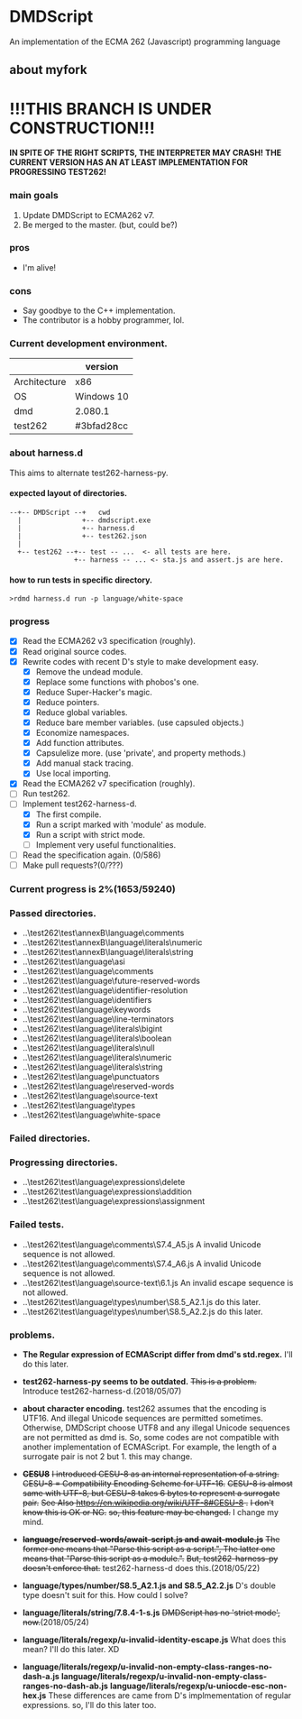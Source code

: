 DMDScript
=========

An implementation of the ECMA 262 (Javascript) programming language


## about myfork

# !!!THIS BRANCH IS UNDER CONSTRUCTION!!!
**IN SPITE OF THE RIGHT SCRIPTS, THE INTERPRETER MAY CRASH!**
**THE CURRENT VERSION HAS AN AT LEAST IMPLEMENTATION FOR PROGRESSING TEST262!**


### main goals
1. Update DMDScript to ECMA262 v7.
2. Be merged to the master. (but, could be?)

### pros
* I'm alive!

### cons
* Say goodbye to the C++ implementation.
* The contributor is a hobby programmer, lol.


### Current development environment.
|              |    version |
| ------------ | ---------- |
| Architecture |        x86 |
| OS           | Windows 10 |
| dmd          |    2.080.1 |
| test262      | #3bfad28cc |

### about harness.d
This aims to alternate test262-harness-py.

#### expected layout of directories.

	--+-- DMDScript --+   cwd
	  |               +-- dmdscript.exe
	  |               +-- harness.d
	  |               +-- test262.json
	  |
	  +-- test262 --+-- test -- ...  <- all tests are here.
	                +-- harness -- ... <- sta.js and assert.js are here.

#### how to run tests in specific directory.
	>rdmd harness.d run -p language/white-space

### progress
* [x] Read the ECMA262 v3 specification (roughly).
* [x] Read original source codes.
* [x] Rewrite codes with recent D's style to make development easy.
    + [x] Remove the undead module.
    + [x] Replace some functions with phobos's one.
    + [x] Reduce Super-Hacker's magic.
    + [x] Reduce pointers.
    + [x] Reduce global variables.
    + [x] Reduce bare member variables. (use capsuled objects.)
    + [x] Economize namespaces.
    + [x] Add function attributes.
    + [x] Capsulelize more. (use 'private', and property methods.)
    + [x] Add manual stack tracing.
    + [x] Use local importing.
* [x] Read the ECMA262 v7 specification (roughly).
* [ ] Run test262.
* [ ] Implement test262-harness-d.
    + [x] The first compile.
    + [x] Run a script marked with 'module' as module.
    + [x] Run a script with strict mode.
    + [ ] Implement very useful functionalities.
* [ ] Read the specification again. (0/586)
* [ ] Make pull requests?(0/???)

### Current progress is 2%(1653/59240)

### Passed directories.
* ..\test262\test\annexB\language\comments
* ..\test262\test\annexB\language\literals\numeric
* ..\test262\test\annexB\language\literals\string
* ..\test262\test\language\asi
* ..\test262\test\language\comments
* ..\test262\test\language\future-reserved-words
* ..\test262\test\language\identifier-resolution
* ..\test262\test\language\identifiers
* ..\test262\test\language\keywords
* ..\test262\test\language\line-terminators
* ..\test262\test\language\literals\bigint
* ..\test262\test\language\literals\boolean
* ..\test262\test\language\literals\null
* ..\test262\test\language\literals\numeric
* ..\test262\test\language\literals\string
* ..\test262\test\language\punctuators
* ..\test262\test\language\reserved-words
* ..\test262\test\language\source-text
* ..\test262\test\language\types
* ..\test262\test\language\white-space

### Failed directories.

### Progressing directories.
* ..\test262\test\language\expressions\delete
* ..\test262\test\language\expressions\addition
* ..\test262\test\language\expressions\assignment

### Failed tests.
* ..\test262\test\language\comments\S7.4_A5.js
  A invalid Unicode sequence is not allowed.
* ..\test262\test\language\comments\S7.4_A6.js
  A invalid Unicode sequence is not allowed.
* ..\test262\test\language\source-text\6.1.js
  An invalid escape sequence is not allowed.
* ..\test262\test\language\types\number\S8.5_A2.1.js
  do this later.
* ..\test262\test\language\types\number\S8.5_A2.2.js
  do this later.

### problems.
* __The Regular expression of ECMAScript differ from dmd's std.regex.__
  I'll do this later.

* __test262-harness-py seems to be outdated.__
  ~~This is a problem.~~
  Introduce test262-harness-d.(2018/05/07)

* __about character encoding.__
  test262 assumes that the encoding is UTF16. And illegal Unicode sequences are permitted sometimes.
  Otherwise, DMDScript choose UTF8 and any illegal Unicode sequences are not permitted as dmd is.
  So, some codes are not compatible with another implementation of ECMAScript.
  For example, the length of a surrogate pair is not 2 but 1.
  this may change.

* ~~__CESU8__~~
  ~~I introduced CESU-8 as an internal representation of a string.~~
  ~~CESU-8 = Compatibility Encoding Scheme for UTF-16.~~
  ~~CESU-8 is almost same with UTF-8, but CESU-8 takes 6 bytes to represent a surrogate pair.~~
  ~~See Also https://en.wikipedia.org/wiki/UTF-8#CESU-8 .~~
  ~~I don't know this is OK or NG.~~
  ~~so, this feature may be changed.~~
  I change my mind.

* ~~__language/reserved-words/await-script.js and await-module.js__~~
  ~~The former one means that "Parse this script as a script.", The latter one means that "Parse this script as a module.".~~
  ~~But, test262-harness-py doesn't enforce that.~~
  test262-harness-d does this.(2018/05/22)

* __language/types/number/S8.5_A2.1.js and S8.5_A2.2.js__
  D's double type doesn't suit for this. How could I solve?

* __language/literals/string/7.8.4-1-s.js__
  ~~DMDScript has no 'strict mode', now.~~(2018/05/24)

* __language/literals/regexp/u-invalid-identity-escape.js__
  What does this mean? I'll do this later. XD

* __language/literals/regexp/u-invalid-non-empty-class-ranges-no-dash-a.js__
  __language/literals/regexp/u-invalid-non-empty-class-ranges-no-dash-ab.js__
  __language/literals/regexp/u-uniocde-esc-non-hex.js__
  These differences are came from D's implmementation of regular expressions.
  so, I'll do this later too.
